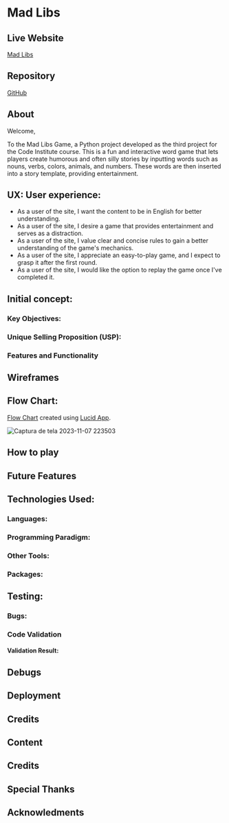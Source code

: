 # Mad Libs

## Live Website
[Mad Libs](https://mad-libs-d618b9c6272d.herokuapp.com/)

## Repository
[GitHub](https://github.com/MariaPadilha32/mad-libs)

## About

Welcome, 

 To the Mad Libs Game, a Python project developed as the third project for the Code Institute course. This is a fun and interactive word game that lets players create humorous and often silly stories by inputting words such as nouns, verbs, colors, animals, and numbers. These words are then inserted into a story template, providing entertainment.

## UX: User experience:

 - As a user of the site, I want the content to be in English for better understanding.
 - As a user of the site, I desire a game that provides entertainment and serves as a distraction.
 - As a user of the site, I value clear and concise rules to gain a better understanding of the game's mechanics.
 - As a user of the site, I appreciate an easy-to-play game, and I expect to grasp it after the first round.
 - As a user of the site, I would like the option to replay the game once I've completed it.

## Initial concept:

### Key Objectives:

### Unique Selling Proposition (USP):

### Features and Functionality

## Wireframes

## Flow Chart:

[Flow Chart](https://lucid.app/lucidspark/c0d343cc-e2c9-4a59-bc48-6a28f06441e9/edit?invitationId=inv_5f2f08ae-f60d-4907-851e-2313408f12a3&referringApp=slack&page=0_0#) created using [Lucid App](https://lucid.app/users/login#/loggedOut).

![Captura de tela 2023-11-07 223503](https://github.com/MariaPadilha32/mad-libs/assets/137770409/1e4b5558-6cc4-4321-acc5-470e6e95e6ea)


## How to play

## Future Features

## Technologies Used:

  ### Languages:

  ### Programming Paradigm:

  ### Other Tools:

  ### Packages:

## Testing:

  ### Bugs:

  ### Code Validation

  #### Validation Result:

## Debugs

## Deployment

## Credits

## Content

## Credits 

## Special Thanks

## Acknowledments 


